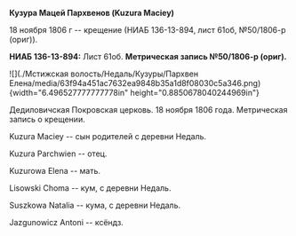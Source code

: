 **Кузура Мацей Пархвенов (Kuzura Maciey)**

18 ноября 1806 г -- крещение (НИАБ 136-13-894, лист 61об, №50/1806-р
(ориг)).

**НИАБ 136-13-894:** Лист 61об. **Метрическая запись №50/1806-р
(ориг).**

![](./Мстижская волость/Недаль/Кузуры/Пархвен Елена/media/63f94a451ac7632ea9848b35a1d8f08030c5a346.png){width="6.496527777777778in"
height="0.8850678040244969in"}

Дедиловичская Покровская церковь. 18 ноября 1806 года. Метрическая
запись о крещении.

Kuzura Maciey -- сын родителей с деревни Недаль.

Kuzura Parchwien -- отец.

Kuzurowa Elena -- мать.

Lisowski Choma -- кум, с деревни Недаль.

Suszkowa Natalia -- кума, с деревни Недаль.

Jazgunowicz Antoni -- ксёндз.
